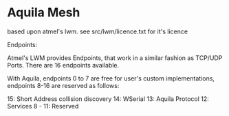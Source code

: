 # Aquila Mesh

based upon atmel's lwm. see src/lwm/licence.txt for it's licence

Endpoints:

Atmel's LWM provides Endpoints, that work in a similar fashion as TCP/UDP Ports. There are 16 endpoints available.

With Aquila, endpoints 0 to 7 are free for user's custom implementations, endpoints 8-16 are reserved as follows:

15: Short Address collision discovery
14: WSerial
13: Aquila Protocol
12: Services
8 - 11: Reserved
